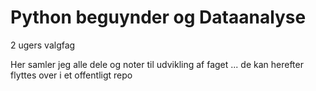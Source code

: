 # Python beguynder og Dataanalyse 
2 ugers valgfag

Her samler jeg alle dele og noter til udvikling af faget ...
de kan herefter flyttes over i et offentligt repo